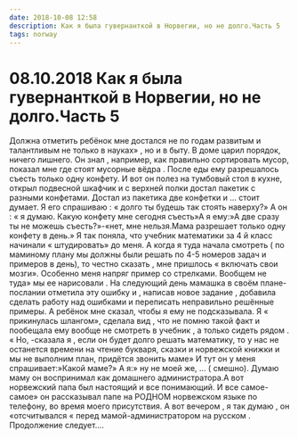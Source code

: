 ```yaml
---
date: 2018-10-08 12:58
description: Как я была гувернанткой в Норвегии, но не долго.Часть 5
tags: norway
---
```

# 08.10.2018 Как я была гувернанткой в Норвегии, но не долго.Часть 5

Должна отметить ребёнок мне достался не по годам развитым и талантливым  не только в науках» , но и в быту.  В доме царил порядок, ничего лишнего. Он знал , например, как правильно сортировать мусор, показал мне где стоят мусорные вёдра . После еды ему разрешалось съесть только одну конфету. И вот он полез на тумбовый стол в кухне, открыл подвесной шкафчик и с верхней полки достал пакетик с разными конфетами. Достал из пакетика две конфетки и  ... стоит думает. Я его спрашиваю : « долго ты будешь так стоять наверху?» А он : « я думаю. Какую конфету мне сегодня съесть»А я ему:»А две сразу ты не можешь съесть?»-«нет, мне нельзя.Мама разрешает только одну конфету в день.»  Я так поняла, что учебник математики за 4 й класс начинали « штудировать» до меня. А когда я туда начала смотреть ( по маминому плану мы должны были решать по 4-5 номеров задач и примеров в день), то честно сказать , мне пришлось « включать свои мозги». Особенно меня напряг пример со стрелками. Вообщем не туда» мы ее нарисовали . На следующий день мамашка в своём плане-послании отметила эту ошибку и , написав новое задание , добавила сделать работу над ошибками и переписать неправильно решённые примеры. А ребёнок мне сказал, чтобы я ему не подсказывала. Я « прикинулась шлангом», сделала вид , что не помню такой факт и пообещала ему вообще не смотреть в учебник , а только сидеть рядом . « Но, -сказала я , если он будет долго решать математику, то у нас не останется  времени на чтение букваря, сказки и норвежской книжки и мы не выполним план, придётся звонить маме» И тут он у меня спрашивает:»Какой маме?» А я:» ну не моей же, ... ( смешно).  Думаю маму он воспринимал как домашнего администратора.А вот норвежский папа был настоящий и все понимающий. И все самое-самое» он рассказывал папе на РОДНОМ норвежском языке по телефону, во время моего присутствия. А вот вечером , я так думаю , он «отсчитывался «  перед мамой-администратором на русском .         Продолжение следует....
